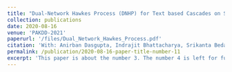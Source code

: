 ```yaml
---
title: "Dual-Network Hawkes Process (DNHP) for Text based Cascades on Social Networks" 
collection: publications
date: 2020-08-16
venue: 'PAKDD-2021'
paperurl: '/files/Dual_Network_Hawkes_Process.pdf'
citation: 'With: Anirban Dasgupta, Indrajit Bhattacharya, Srikanta Bedathur'
permalink: /publication/2020-08-16-paper-title-number-11
excerpt: 'This paper is about the number 3. The number 4 is left for future work.'
---
```

